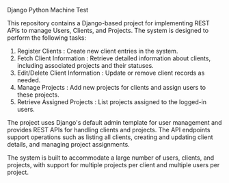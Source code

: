 Django Python Machine Test

This repository contains a Django-based project for implementing REST APIs to manage Users, Clients, and Projects. The system is designed to perform the following tasks:

1.  Register Clients : Create new client entries in the system.
2.  Fetch Client Information : Retrieve detailed information about clients, including associated projects and their statuses.
3.  Edit/Delete Client Information : Update or remove client records as needed.
4.  Manage Projects : Add new projects for clients and assign users to these projects.
5.  Retrieve Assigned Projects : List projects assigned to the logged-in users.

The project uses Django's default admin template for user management and provides REST APIs for handling clients and projects. The API endpoints support operations such as listing all clients, creating and updating client details, and managing project assignments. 

The system is built to accommodate a large number of users, clients, and projects, with support for multiple projects per client and multiple users per project.
